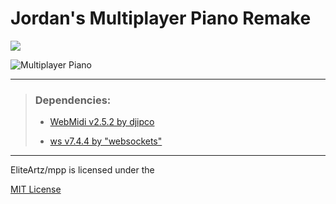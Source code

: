 # Jordan's Multiplayer Piano Remake
![](https://i.imgur.com/JCErMHc.jpg)

![Multiplayer Piano](https://img.shields.io/static/v1?url=https://iksdee.xyz/mpp/&label=Status&message=W.I.P.&color=lightgreen&style=for-the-badge)

---
> ### Dependencies:
> - [WebMidi v2.5.2 by djipco](https://github.com/djipco/webmidi/)
>
> - [ws v7.4.4 by "websockets"](https://github.com/websockets/ws/)
---
EliteArtz/mpp is licensed under the

[MIT License](https://raw.githubusercontent.com/EliteArtz/mpp/master/LICENSE)
